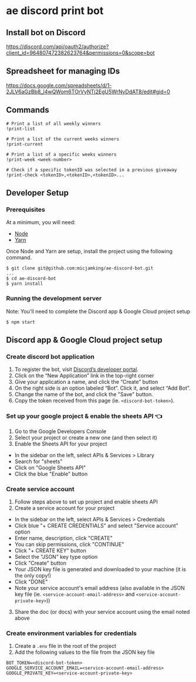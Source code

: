 # ae discord print bot

## Install bot on Discord
https://discord.com/api/oauth2/authorize?client_id=964807472382623764&permissions=0&scope=bot

## Spreadsheet for managing IDs
https://docs.google.com/spreadsheets/d/1-2JLV6aGzBb8_l4wQWom6TOrVyNTj2EgU5WrNyDdAT8/edit#gid=0

## Commands
```
# Print a list of all weekly winners
!print-list

# Print a list of the current weeks winners
!print-current

# Print a list of a specific weeks winners
!print-week <week-number>

# Check if a specific tokenID was selected in a previous giveaway
!print-check <tokenID>,<tokenID>,<tokenID>...
```

## Developer Setup

### Prerequisites
At a minimum, you will need:
- [Node](https://github.com/nvm-sh/nvm#installing-and-updating)
- [Yarn](https://classic.yarnpkg.com/en/docs/install#mac-stable)

Once Node and Yarn are setup, install the project using the following command.
```
$ git clone git@github.com:micjamking/ae-discord-bot.git
...
$ cd ae-discord-bot
$ yarn install
```

### Running the development server
Note: You'll need to complete the Discord app & Google Cloud project setup
```
$ npm start
```

## Discord app & Google Cloud project setup

### Create discord bot application
1. To register the bot, visit [Discord’s developer portal](https://discord.com/developers/applications).
2. Click on the “New Application” link in the top-right corner
3. Give your application a name, and click the “Create” button
4. On the right side is an option labeled “Bot”. Click it, and select “Add Bot”.
5. Change the name of the bot, and click the "Save" button.
6. Copy the token received from this page (ie. `<discord-bot-token>`).

### Set up your google project & enable the sheets API 👈
1. Go to the Google Developers Console
2. Select your project or create a new one (and then select it)
3. Enable the Sheets API for your project
  - In the sidebar on the left, select APIs & Services > Library
  - Search for "sheets"
  - Click on "Google Sheets API"
  - Click the blue "Enable" button

### Create service account
1. Follow steps above to set up project and enable sheets API
2. Create a service account for your project
  - In the sidebar on the left, select APIs & Services > Credentials
  - Click blue "+ CREATE CREDENTIALS" and select "Service account" option
  - Enter name, description, click "CREATE"
  - You can skip permissions, click "CONTINUE"
  - Click "+ CREATE KEY" button
  - Select the "JSON" key type option
  - Click "Create" button
  - Your JSON key file is generated and downloaded to your machine (it is the only copy!)
  - Click "DONE"
  - Note your service account's email address (also available in the JSON key file (ie. `<service-account-email-address>` and `<service-account-private-key>`))
3. Share the doc (or docs) with your service account using the email noted above

### Create environment variables for credentials
1. Create a `.env` file in the root of the project
2. Add the following values to the file from the JSON key file
```
BOT_TOKEN=<discord-bot-token>
GOOGLE_SERVICE_ACCOUNT_EMAIL=<service-account-email-address>
GOOGLE_PRIVATE_KEY=<service-account-private-key>
```